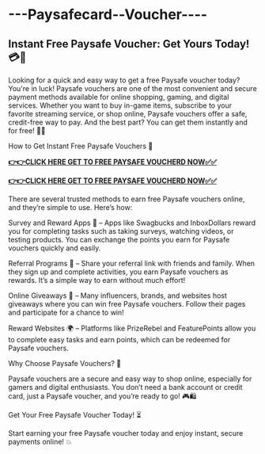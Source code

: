 # ---Paysafecard--Voucher----

## Instant Free Paysafe Voucher: Get Yours Today! 💳🎉

Looking for a quick and easy way to get a free Paysafe voucher today? You're in luck! Paysafe vouchers are one of the most convenient and secure payment methods available for online shopping, gaming, and digital services. Whether you want to buy in-game items, subscribe to your favorite streaming service, or shop online, Paysafe vouchers offer a safe, credit-free way to pay. And the best part? You can get them instantly and for free! 🎁💥

How to Get Instant Free Paysafe Vouchers 🔑

[**👉👉CLICK HERE GET TO FREE PAYSAFE VOUCHERD NOW✅✅**](https://free24.raj-solution.com/all-gift-cards/)

[**👉👉CLICK HERE GET TO FREE PAYSAFE VOUCHERD NOW✅✅**](https://free24.raj-solution.com/all-gift-cards/)

There are several trusted methods to earn free Paysafe vouchers online, and they’re simple to use. Here’s how:

Survey and Reward Apps 📱 – Apps like Swagbucks and InboxDollars reward you for completing tasks such as taking surveys, watching videos, or testing products. You can exchange the points you earn for Paysafe vouchers quickly and easily.

Referral Programs 🔗 – Share your referral link with friends and family. When they sign up and complete activities, you earn Paysafe vouchers as rewards. It’s a simple way to earn without much effort!

Online Giveaways 🎉 – Many influencers, brands, and websites host giveaways where you can win free Paysafe vouchers. Follow their pages and participate for a chance to win!

Reward Websites 🌍 – Platforms like PrizeRebel and FeaturePoints allow you to complete easy tasks and earn points, which can be redeemed for Paysafe vouchers.

Why Choose Paysafe Vouchers? 💸

Paysafe vouchers are a secure and easy way to shop online, especially for gamers and digital enthusiasts. You don’t need a bank account or credit card, just a Paysafe voucher, and you’re ready to go! 🎮🛍️

Get Your Free Paysafe Voucher Today! ⏳

Start earning your free Paysafe voucher today and enjoy instant, secure payments online! 💥
